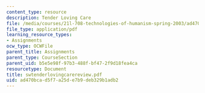 ```yaml
---
content_type: resource
description: Tender Loving Care
file: /media/courses/21l-708-technologies-of-humanism-spring-2003/ad470bcad5f7a25de7b9deb329b1adb2_swtenderlovingcarereview.pdf
file_type: application/pdf
learning_resource_types:
- Assignments
ocw_type: OCWFile
parent_title: Assignments
parent_type: CourseSection
parent_uid: b5e5e98f-97b3-488f-bf47-2f9d18fea4ca
resourcetype: Document
title: swtenderlovingcarereview.pdf
uid: ad470bca-d5f7-a25d-e7b9-deb329b1adb2
---
```

